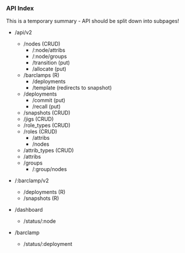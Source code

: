 ### API Index

This is a temporary summary - API should be split down into subpages!

* /api/v2
  * /nodes (CRUD)
    * /:node/attribs
    * /:node/groups
    * /transition (put)
    * /allocate (put)
  * /barclamps (R)
    * /deployments
    * /template (redirects to snapshot)
  * /deployments
    * /commit (put)
    * /recall (put)
  * /snapshots (CRUD)
  * /jigs (CRUD)
  * /role_types (CRUD)
  * /roles (CRUD)
    * /attribs
    * /nodes
  * /attrib_types (CRUD)
  * /attribs
  * /groups
    * /:group/nodes
  
* /:barclamp/v2
  * /deployments (R)
  * /snapshots (R)
    
* /dashboard
  * /status/:node
* /barclamp
  * /status/:deployment
